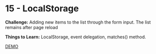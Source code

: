 # 15 - LocalStorage

**Challenge:** Adding new items to the list through the form input. The list remains after page reload

**Things to Learn:** LocalStorage, event delegation, matches() method.

[DEMO](https://voloshin-sergei.github.io/30DaysOfJavaScript/15_day%20LocalStorage/)
